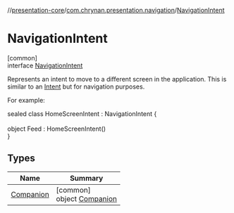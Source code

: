 //[presentation-core](../../../index.md)/[com.chrynan.presentation.navigation](../index.md)/[NavigationIntent](index.md)

# NavigationIntent

[common]\
interface [NavigationIntent](index.md)

Represents an intent to move to a different screen in the application. This is similar to an [Intent](../../com.chrynan.presentation/-intent/index.md) but for navigation purposes.

For example:

sealed class HomeScreenIntent : NavigationIntent {\
\
    object Feed : HomeScreenIntent()\
}

## Types

| Name | Summary |
|---|---|
| [Companion](-companion/index.md) | [common]<br>object [Companion](-companion/index.md) |
